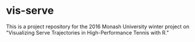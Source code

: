 # vis-serve

This is a project repository for the 2016 Monash University winter project on "Visualizing Serve Trajectories in High-Performance Tennis with R." 